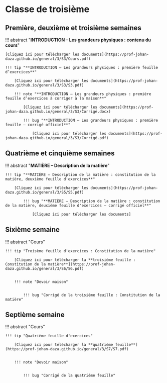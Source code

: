 # Classe de troisième

## Première, deuxième et troisième semaines

!!! abstract "**INTRODUCTION – Les grandeurs physiques : contenu du cours**"

    [Cliquez ici pour télécharger les documents](https://prof-johan-daza.github.io/general/3/S3/Cours.pdf)
    
    !!! tip "**INTRODUCTION – Les grandeurs physiques : première feuille d’exercices**"

        [Cliquez ici pour télécharger les documents](https://prof-johan-daza.github.io/general/3/S3/S3.pdf)

        !!! note "**INTRODUCTION – Les grandeurs physiques : première feuille d’exercices à corriger à la maison**"

            [Cliquez ici pour télécharger les documents](https://prof-johan-daza.github.io/general/3/S3/Corrigé.docx) 

            !!! bug "**INTRODUCTION – Les grandeurs physiques : première feuille – corrigé officiel**"

                [Cliquez ici pour télécharger les documents](https://prof-johan-daza.github.io/general/3/S3/Corrigé.pdf)

## Quatrième et cinquième semaines

!!! abstract "**MATIÈRE – Description de la matière**"
    
    !!! tip "**MATIÈRE – Description de la matière : constitution de la matière, deuxième feuille d'exercices**"

        [Cliquez ici pour télécharger les documents](https://prof-johan-daza.github.io/general/3/S5/S5.pdf)
            
            !!! bug "**MATIÈRE – Description de la matière : constitution de la matière, deuxième feuille d'exercices – corrigé officiel**"
                            
                [Cliquez ici pour télécharger les documents]
            



## Sixième semaine

!!! abstract "Cours"

       
    !!! tip "Troisème feuille d'exercices : Constitution de la matière"

        [Cliquez ici pour télécharger la **troisième feuille : Constitution de la matière**](https://prof-johan-daza.github.io/general/3/S6/S6.pdf)


        !!! note "Devoir maison"

            
            !!! bug "Corrigé de la troisième feuille : Constitution de la matière"


## Septième semaine

!!! abstract "Cours"

       
    !!! tip "Quatrième feuille d'exercices"

        [Cliquez ici pour télécharger la **quatrième feuille**](https://prof-johan-daza.github.io/general/3/S7/S7.pdf)


        !!! note "Devoir maison"

            
            !!! bug "Corrigé de la quatrième feuille"